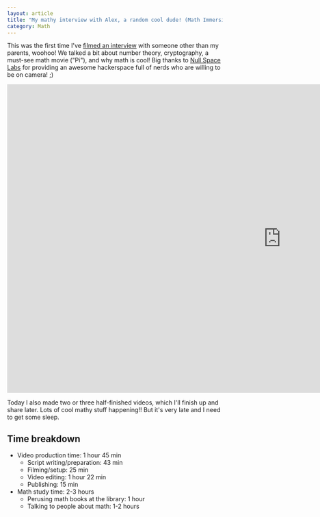 ```yaml
---
layout: article
title: "My mathy interview with Alex, a random cool dude! (Math Immersion Month Day 8)"
category: Math
---
```


This was the first time I've [filmed an interview](https://www.youtube.com/watch?v=FhxojqFK-Co) with someone other than my parents, woohoo! We talked a bit about number theory, cryptography, a must-see math movie ("Pi"), and why math is cool! Big thanks to [Null Space Labs](http://032.la/) for providing an awesome hackerspace full of nerds who are willing to be on camera! ;)

<iframe width="1280" height="720" src="https://www.youtube.com/embed/FhxojqFK-Co" frameborder="0" allowfullscreen></iframe>

Today I also made two or three half-finished videos, which I'll finish up and share later. Lots of cool mathy stuff happening!! But it's very late and I need to get some sleep.

## Time breakdown
- Video production time: 1 hour 45 min
  - Script writing/preparation: 43 min
  - Filming/setup: 25 min
  - Video editing: 1 hour 22 min
  - Publishing: 15 min 
- Math study time: 2-3 hours
  - Perusing math books at the library: 1 hour
  - Talking to people about math: 1-2 hours
